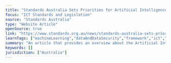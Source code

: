 ```yaml
---
title: "Standards Australia Sets Priorities for Artificial Intelligence"
focus: "ICT Standards and Legislation"
source: "Standards Australia"
type: "Website Article"
openSource: true
link: "https://www.standards.org.au/news/standards-australia-sets-priorities-for-artificial-intelligence"
learnTags: ["machineLearning","dataAndDataSecurity","framework","ict","regulation","government"]
summary: "An article that provides an overview about the Artificial Intelligence Standards Roadmap."
keywords: []
jurisdiction: ["Australia"]
---
```

